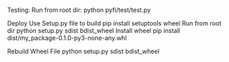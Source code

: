 Testing:
    Run from root dir:  python pyfi/test/test.py

Deploy
    Use Setup.py file to build
        pip install setuptools wheel
    Run from root dir
        python setup.py sdist bdist_wheel
    Install wheel
        pip install dist/my_package-0.1.0-py3-none-any.whl


Rebuild Wheel File
    python setup.py sdist bdist_wheel



